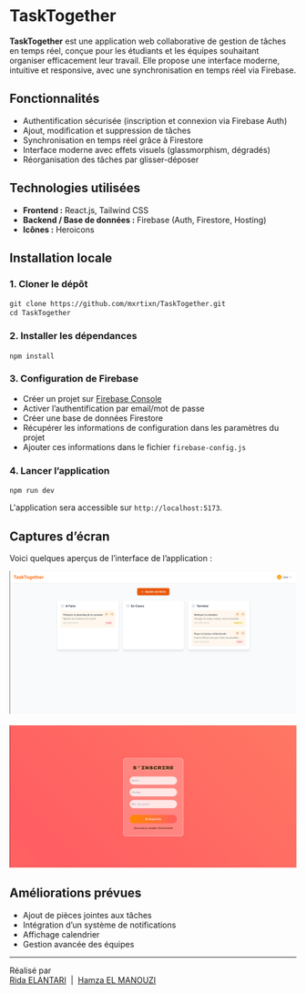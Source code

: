  <h1>TaskTogether</h1>

  <p>
    <strong>TaskTogether</strong> est une application web collaborative de gestion de tâches en temps réel, conçue pour les étudiants et les équipes souhaitant organiser efficacement leur travail. Elle propose une interface moderne, intuitive et responsive, avec une synchronisation en temps réel via Firebase.
  </p>

  <h2>Fonctionnalités</h2>
  <ul>
    <li>Authentification sécurisée (inscription et connexion via Firebase Auth)</li>
    <li>Ajout, modification et suppression de tâches</li>
    <li>Synchronisation en temps réel grâce à Firestore</li>
    <li>Interface moderne avec effets visuels (glassmorphism, dégradés)</li>
    <li>Réorganisation des tâches par glisser-déposer</li>
  </ul>

  <h2>Technologies utilisées</h2>
  <ul>
    <li><strong>Frontend :</strong> React.js, Tailwind CSS</li>
    <li><strong>Backend / Base de données :</strong> Firebase (Auth, Firestore, Hosting)</li>
    <li><strong>Icônes :</strong> Heroicons</li>
  </ul>

  <h2>Installation locale</h2>

  <h3>1. Cloner le dépôt</h3>
  <pre><code>git clone https://github.com/mxrtixn/TaskTogether.git
cd TaskTogether</code></pre>

  <h3>2. Installer les dépendances</h3>
  <pre><code>npm install</code></pre>

  <h3>3. Configuration de Firebase</h3>
  <ul>
    <li>Créer un projet sur <a href="https://console.firebase.google.com/">Firebase Console</a></li>
    <li>Activer l’authentification par email/mot de passe</li>
    <li>Créer une base de données Firestore</li>
    <li>Récupérer les informations de configuration dans les paramètres du projet</li>
    <li>Ajouter ces informations dans le fichier <code>firebase-config.js</code></li>
  </ul>

  <h3>4. Lancer l’application</h3>
  <pre><code>npm run dev</code></pre>
  <p>L'application sera accessible sur <code>http://localhost:5173</code>.</p>
</code></pre>

  <h2>Captures d’écran</h2>
  <p>Voici quelques aperçus de l’interface de l’application :</p>

  <img src="./task-together/src/assets/screenshots/dashboard.png" alt="Interface du tableau de bord" />
  <br><br>
  <img src="./task-together/src/assets/screenshots/registre.png" alt="Page de connexion" />

  <h2>Améliorations prévues</h2>
  <ul>
    <li>Ajout de pièces jointes aux tâches</li>
    <li>Intégration d’un système de notifications</li>
    <li>Affichage calendrier</li>
    <li>Gestion avancée des équipes</li>
  </ul>


  <hr />

  <p>
    Réalisé par<br />
    <a href="https://www.linkedin.com/in/rida-elantari-11a93a315/" target="_blank">Rida ELANTARI</a> &nbsp;|&nbsp;
    <a href="https://www.linkedin.com/in/hamza-el-manouzi-a42a9a34a/" target="_blank">Hamza EL MANOUZI</a>
  </p>
